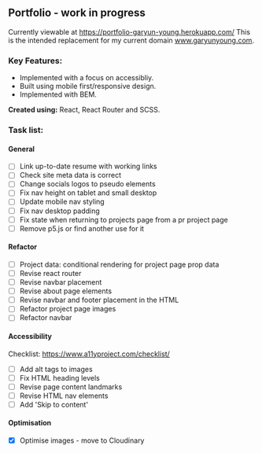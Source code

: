 ## Portfolio - work in progress

Currently viewable at https://portfolio-garyun-young.herokuapp.com/
This is the intended replacement for my current domain www.garyunyoung.com.

### Key Features:

- Implemented with a focus on accessibliy.
- Built using mobile first/responsive design.
- Implemented with BEM.

**Created using:** React, React Router and SCSS.

### Task list:

#### General

- [ ] Link up-to-date resume with working links
- [ ] Check site meta data is correct
- [ ] Change socials logos to pseudo elements
- [ ] Fix nav height on tablet and small desktop
- [ ] Update mobile nav styling
- [ ] Fix nav desktop padding
- [ ] Fix state when returning to projects page from a pr project page
- [ ] Remove p5.js or find another use for it

#### Refactor

- [ ] Project data: conditional rendering for project page prop data
- [ ] Revise react router
- [ ] Revise navbar placement
- [ ] Revise about page elements
- [ ] Revise navbar and footer placement in the HTML
- [ ] Refactor project page images
- [ ] Refactor navbar

#### Accessibility

Checklist: https://www.a11yproject.com/checklist/

- [ ] Add alt tags to images
- [ ] Fix HTML heading levels
- [ ] Revise page content landmarks
- [ ] Revise HTML nav elements
- [ ] Add 'Skip to content'

#### Optimisation

- [x] Optimise images - move to Cloudinary
